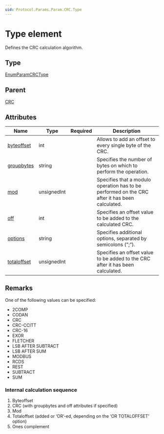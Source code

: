```yaml
---
uid: Protocol.Params.Param.CRC.Type
---
```


# Type element

Defines the CRC calculation algorithm.

## Type

[EnumParamCRCType](xref:Protocol-EnumParamCRCType)

## Parent

[CRC](xref:Protocol.Params.Param.CRC)

## Attributes

|Name|Type|Required|Description|
|--- |--- |--- |--- |
|[byteoffset](xref:Protocol.Params.Param.CRC.Type-byteoffset)|int||Allows to add an offset to every single byte of the CRC.|
|[groupbytes](xref:Protocol.Params.Param.CRC.Type-groupbytes)|string||Specifies the number of bytes on which to perform the operation.|
|[mod](xref:Protocol.Params.Param.CRC.Type-mod)|unsignedInt||Specifies that a modulo operation has to be performed on the CRC after it has been calculated.|
|[off](xref:Protocol.Params.Param.CRC.Type-off)|int||Specifies an offset value to be added to the calculated CRC.|
|[options](xref:Protocol.Params.Param.CRC.Type-options)|string||Specifies additional options, separated by semicolons (”;”).|
|[totaloffset](xref:Protocol.Params.Param.CRC.Type-totaloffset)|unsignedInt||Specifies an offset value to be added to the CRC after it has been calculated.|

## Remarks

One of the following values can be specified:

- 2COMP
- CODAN
- CRC
- CRC-CCITT
- CRC-16
- EXOR
- FLETCHER
- LSB AFTER SUBTRACT
- LSB AFTER SUM
- MODBUS
- RCDS
- REST
- SUBTRACT
- SUM

### Internal calculation sequence

1. Byteoffset
1. CRC (with groupbytes and off attributes if specified)
1. Mod
1. Totaloffset (added or ‘OR’-ed, depending on the ‘OR TOTALOFFSET’ option)
1. Ones complement
